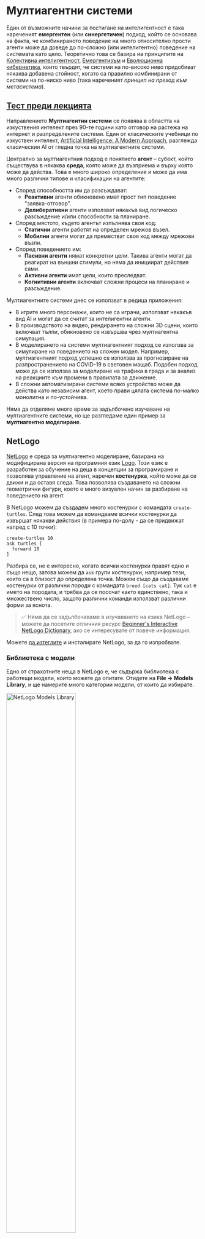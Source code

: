 <!--
CO_OP_TRANSLATOR_METADATA:
{
  "original_hash": "38a1185ae3d54b180378bbd71ae3ef16",
  "translation_date": "2025-09-23T14:24:55+00:00",
  "source_file": "lessons/6-Other/23-MultiagentSystems/README.md",
  "language_code": "bg"
}
-->
# Мултиагентни системи

Един от възможните начини за постигане на интелигентност е така нареченият **емергентен** (или **синергетичен**) подход, който се основава на факта, че комбинираното поведение на много относително прости агенти може да доведе до по-сложно (или интелигентно) поведение на системата като цяло. Теоретично това се базира на принципите на [Колективна интелигентност](https://en.wikipedia.org/wiki/Collective_intelligence), [Емергентизъм](https://en.wikipedia.org/wiki/Global_brain) и [Еволюционна кибернетика](https://en.wikipedia.org/wiki/Global_brain), които твърдят, че системи на по-високо ниво придобиват някаква добавена стойност, когато са правилно комбинирани от системи на по-ниско ниво (така нареченият *принцип на преход към метасистема*).

## [Тест преди лекцията](https://ff-quizzes.netlify.app/en/ai/quiz/45)

Направлението **Мултиагентни системи** се появява в областта на изкуствения интелект през 90-те години като отговор на растежа на интернет и разпределените системи. Един от класическите учебници по изкуствен интелект, [Artificial Intelligence: A Modern Approach](https://en.wikipedia.org/wiki/Artificial_Intelligence:_A_Modern_Approach), разглежда класическия AI от гледна точка на мултиагентните системи.

Централно за мултиагентния подход е понятието **агент** – субект, който съществува в някаква **среда**, която може да възприема и върху която може да действа. Това е много широко определение и може да има много различни типове и класификации на агентите:

* Според способността им да разсъждават:
   - **Реактивни** агенти обикновено имат прост тип поведение "заявка-отговор".
   - **Делиберативни** агенти използват някакъв вид логическо разсъждение и/или способности за планиране.
* Според мястото, където агентът изпълнява своя код:
   - **Статични** агенти работят на определен мрежов възел.
   - **Мобилни** агенти могат да преместват своя код между мрежови възли.
* Според поведението им:
   - **Пасивни агенти** нямат конкретни цели. Такива агенти могат да реагират на външни стимули, но няма да инициират действия сами.
   - **Активни агенти** имат цели, които преследват.
   - **Когнитивни агенти** включват сложни процеси на планиране и разсъждение.

Мултиагентните системи днес се използват в редица приложения:

* В игрите много персонажи, които не са играчи, използват някакъв вид AI и могат да се считат за интелигентни агенти.
* В производството на видео, рендирането на сложни 3D сцени, които включват тълпи, обикновено се извършва чрез мултиагентна симулация.
* В моделирането на системи мултиагентният подход се използва за симулиране на поведението на сложен модел. Например, мултиагентният подход успешно се използва за прогнозиране на разпространението на COVID-19 в световен мащаб. Подобен подход може да се използва за моделиране на трафика в града и за анализ на реакциите към промени в правилата за движение.
* В сложни автоматизирани системи всяко устройство може да действа като независим агент, което прави цялата система по-малко монолитна и по-устойчива.

Няма да отделяме много време за задълбочено изучаване на мултиагентните системи, но ще разгледаме един пример за **мултиагентно моделиране**.

## NetLogo

[NetLogo](https://ccl.northwestern.edu/netlogo/) е среда за мултиагентно моделиране, базирана на модифицирана версия на програмния език [Logo](https://en.wikipedia.org/wiki/Logo_(programming_language)). Този език е разработен за обучение на деца в концепции за програмиране и позволява управление на агент, наречен **костенурка**, който може да се движи и да оставя следа. Това позволява създаването на сложни геометрични фигури, което е много визуален начин за разбиране на поведението на агент.

В NetLogo можем да създадем много костенурки с командата `create-turtles`. След това можем да командваме всички костенурки да извършат някакви действия (в примера по-долу - да се придвижат напред с 10 точки):

```
create-turtles 10
ask turtles [
  forward 10
]
```

Разбира се, не е интересно, когато всички костенурки правят едно и също нещо, затова можем да `ask` групи костенурки, например тези, които са в близост до определена точка. Можем също да създаваме костенурки от различни *породи* с командата `breed [cats cat]`. Тук `cat` е името на породата, и трябва да се посочат както единствено, така и множествено число, защото различни команди използват различни форми за яснота.

> ✅ Няма да се задълбочаваме в изучаването на езика NetLogo – можете да посетите отличния ресурс [Beginner's Interactive NetLogo Dictionary](https://ccl.northwestern.edu/netlogo/bind/), ако се интересувате от повече информация.

Можете [да изтеглите](https://ccl.northwestern.edu/netlogo/download.shtml) и инсталирате NetLogo, за да го изпробвате.

### Библиотека с модели

Едно от страхотните неща в NetLogo е, че съдържа библиотека с работещи модели, които можете да опитате. Отидете на **File &rightarrow; Models Library**, и ще намерите много категории модели, от които да избирате.

<img alt="NetLogo Models Library" src="images/NetLogo-ModelLib.png" width="60%"/>

> Екранна снимка на библиотеката с модели от Дмитрий Сошников

Можете да отворите един от моделите, например **Biology &rightarrow; Flocking**.

### Основни принципи

След като отворите модела, ще бъдете отведени до основния екран на NetLogo. Ето примерен модел, който описва популацията на вълци и овце, при наличието на ограничени ресурси (трева).

![NetLogo Main Screen](../../../../../translated_images/NetLogo-Main.32653711ec1a01b3cab22ec0b148e64193d0b979b055285bef329d5e3d6958c5.bg.png)

> Екранна снимка от Дмитрий Сошников

На този екран можете да видите:

* Секцията **Interface**, която съдържа:
  - Основното поле, където живеят всички агенти
  - Различни контроли: бутони, плъзгачи и др.
  - Графики, които можете да използвате за показване на параметрите на симулацията
* Раздела **Code**, който съдържа редактора, където можете да пишете програма на NetLogo

В повечето случаи интерфейсът ще има бутон **Setup**, който инициализира състоянието на симулацията, и бутон **Go**, който стартира изпълнението. Те се обработват от съответните обработващи функции в кода, които изглеждат така:

```
to go [
...
]
```

Светът на NetLogo се състои от следните обекти:

* **Агенти** (костенурки), които могат да се движат по полето и да извършват действия. Можете да командвате агентите с помощта на синтаксиса `ask turtles [...]`, а кодът в скобите се изпълнява от всички агенти в *режим костенурка*.
* **Пачове** са квадратни области на полето, върху които живеят агентите. Можете да се обръщате към всички агенти на един и същ пач или да променяте цветовете и някои други свойства на пачовете. Можете също да `ask patches` да извършат действия.
* **Наблюдател** е уникален агент, който контролира света. Всички обработващи функции на бутоните се изпълняват в *режим наблюдател*.

> ✅ Красотата на мултиагентната среда е, че кодът, който се изпълнява в режим костенурка или в режим пач, се изпълнява едновременно от всички агенти паралелно. Така, като напишете малко код и програмирате поведението на отделен агент, можете да създадете сложно поведение на симулационната система като цяло.

### Flocking

Като пример за мултиагентно поведение, нека разгледаме **[Flocking](https://en.wikipedia.org/wiki/Flocking_(behavior))**. Flocking е сложен модел, който много прилича на начина, по който летят ята птици. Наблюдавайки ги, може да си помислите, че следват някакъв колективен алгоритъм или че притежават форма на *колективна интелигентност*. Въпреки това, това сложно поведение възниква, когато всеки отделен агент (в този случай *птица*) наблюдава само някои други агенти на кратко разстояние от себе си и следва три прости правила:

* **Подравняване** – насочва се към средната посока на движение на съседните агенти.
* **Кохезия** – опитва се да се насочи към средната позиция на съседите (*дългосрочно привличане*).
* **Разделяне** – когато се приближи твърде много до други птици, опитва се да се отдалечи (*краткосрочно отблъскване*).

Можете да стартирате примера за flocking и да наблюдавате поведението. Можете също да регулирате параметри, като *степен на разделяне* или *обхват на виждане*, който определя колко далеч може да вижда всяка птица. Забележете, че ако намалите обхвата на виждане до 0, всички птици стават слепи и flocking спира. Ако намалите разделянето до 0, всички птици се събират в права линия.

> ✅ Превключете към раздела **Code** и вижте къде трите правила на flocking (подравняване, кохезия и разделяне) са реализирани в кода. Забележете как се обръщаме само към агентите, които са в полезрението.

### Други модели за разглеждане

Има още няколко интересни модела, с които можете да експериментирате:

* **Art &rightarrow; Fireworks** показва как фойерверк може да се разглежда като колективно поведение на отделни струи огън.
* **Social Science &rightarrow; Traffic Basic** и **Social Science &rightarrow; Traffic Grid** показват модела на градския трафик в 1D и 2D мрежа със или без светофари. Всяка кола в симулацията следва следните правила:
   - Ако пространството пред нея е празно – ускорява (до определена максимална скорост).
   - Ако вижда препятствие отпред – спира (и можете да регулирате колко далеч може да вижда шофьорът).
* **Social Science &rightarrow; Party** показва как хората се групират по време на коктейлно парти. Можете да намерите комбинацията от параметри, която води до най-бързо увеличаване на щастието на групата.

Както можете да видите от тези примери, мултиагентните симулации могат да бъдат доста полезен начин за разбиране на поведението на сложна система, състояща се от индивиди, които следват еднаква или подобна логика. Те могат също да се използват за управление на виртуални агенти, като [NPCs](https://en.wikipedia.org/wiki/NPC) в компютърни игри или агенти в 3D анимирани светове.

## Делиберативни агенти

Описаните по-горе агенти са много прости, реагиращи на промени в средата чрез някакъв вид алгоритъм. Такива агенти са **реактивни агенти**. Въпреки това, понякога агентите могат да разсъждават и планират своите действия, в който случай те се наричат **делиберативни**.

Типичен пример би бил личен агент, който получава инструкция от човек да резервира ваканционен тур. Да предположим, че има много агенти, които живеят в интернет и могат да му помогнат. Той трябва да се свърже с други агенти, за да види кои полети са налични, какви са цените на хотелите за различни дати и да се опита да договори най-добрата цена. Когато планът за ваканцията е завършен и потвърден от собственика, той може да пристъпи към резервацията.

За да направят това, агентите трябва да **комуникират**. За успешна комуникация те се нуждаят от:

* Някои **стандартни езици за обмен на знания**, като [Knowledge Interchange Format](https://en.wikipedia.org/wiki/Knowledge_Interchange_Format) (KIF) и [Knowledge Query and Manipulation Language](https://en.wikipedia.org/wiki/Knowledge_Query_and_Manipulation_Language) (KQML). Тези езици са проектирани въз основа на [теорията на речевите актове](https://en.wikipedia.org/wiki/Speech_act).
* Тези езици трябва също да включват някои **протоколи за преговори**, базирани на различни **типове аукциони**.
* **Обща онтология**, която да използват, така че да се позовават на едни и същи концепции, знаейки тяхната семантика.
* Начин за **откриване** на това, което различните агенти могат да правят, също базиран на някакъв вид онтология.

Делиберативните агенти са много по-сложни от реактивните, защото не само реагират на промени в средата, но трябва и да могат да *инициират* действия. Една от предложените архитектури за делиберативни агенти е така нареченият агент с Вяра-Желание-Намерение (BDI):

* **Вяра** формира набор от знания за средата на агента. Тя може да бъде структурирана като база от знания или набор от правила, които агентът може да приложи към конкретна ситуация в средата.
* **Желания** определят какво агентът иска да направи, т.е. неговите цели. Например, целта на личния асистент агент по-горе е да резервира тур, а целта на хотелския агент е да максимизира печалбата.
* **Намерения** са конкретни действия, които агентът планира да извърши, за да постигне своите цели. Действията обикновено променят средата и предизвикват комуникация с други агенти.

Има някои платформи, достъпни за изграждане на мултиагентни системи, като [JADE](https://jade.tilab.com/). [Тази статия](https://arxiv.org/ftp/arxiv/papers/2007/2007.08961.pdf) съдържа преглед на мултиагентните платформи, заедно с кратка история на мултиагентните системи и различните им сценарии на употреба.

## Заключение

Мултиагентните системи могат да приемат много различни форми и да се използват в множество приложения. 
Те обикновено се фокусират върху по-простото поведение на отделния агент и постигат по-сложно поведение на цялостната система благодарение на **синергетичния ефект**.

## 🚀 Предизвикателство

Приложете този урок в реалния свят и опитайте да концептуализирате мултиагентна система, която може да реши даден проблем. Какво, например, би трябвало да прави мултиагентна система, за да оптимизира маршрута на училищен автобус? Как би могла да работи в пекарна?

## [Тест след лекцията](https://ff-quizzes.netlify.app/en/ai/quiz/46)

## Преглед и самостоятелно обучение

Прегледайте използването на този тип системи в индустрията. Изберете област, като например производство или индустрията на видеоигрите, и открийте как мултиагентните системи могат да се използват за решаване на уникални проблеми.

## [Задание за NetLogo](assignment.md)

---

